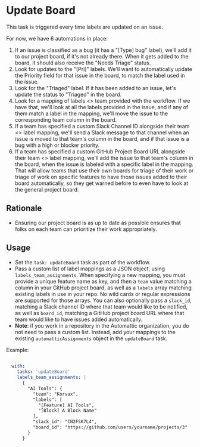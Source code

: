 # Update Board

This task is triggered every time labels are updated on an issue.

For now, we have 6 automations in place:

1. If an issue is classified as a bug (it has a "[Type] bug" label), we'll add it to our project board, if it's not already there. When it gets added to the board, it should also receive the "Needs Triage" status.
2. Look for updates to the "[Pri]" labels. We'll want to automatically update the Priority field for that issue in the board, to match the label used in the issue.
3. Look for the "Triaged" label. If it has been added to an issue, let's update the status to "Triaged" in the board.
4. Look for a mapping of labels <> team provided with the workflow. If we have that, we'll look at all the labels provided in the issue, and if any of them match a label in the mapping, we'll move the issue to the corresponding team column in the board.
5. If a team has specified a custom Slack Channel ID alongside their team <> label mapping, we'll send a Slack message to that channel when an issue is moved to that team's column in the board, and if that issue is a bug with a high or blocker priority.
6. If a team has specified a custom GitHub Project Board URL alongside their team <> label mapping, we'll add the issue to that team's column in the board, when the issue is labeled with a specific label in the mapping. That will allow teams that use their own boards for triage of their work or triage of work on specific features to have those issues added to their board automatically, so they get warned before to even have to look at the general project board.

## Rationale

* Ensuring our project board is as up to date as possible ensures that folks on each team can prioritize their work appropriately.

## Usage

- Set the `task: updateBoard` task as part of the workflow.
- Pass a custom list of label mappings as a JSON object, using `labels_team_assignments`. When specifying a new mapping, you must provide a unique feature name as key, and then a `team` value matching a column in your GitHub project board, as well as a `labels` array matching existing labels in use in your repo. No wild cards or regular expressions are supported for those arrays. You can also optionally pass a `slack_id`, matching a Slack channel ID where that team would like to be notified, as well as `board_id`, matching a GitHub project board URL where that team would like to have issues added automatically.
- **Note**: if you work in a repository in the Automattic organization, you do not need to pass a custom list. Instead, add your mappings to the existing `automatticAssignments` object in the `updateBoard` task.

Example:
```yml
  ...
  with:
    tasks: 'updateBoard'
    labels_team_assignments: |
      {
        "AI Tools": {
          "team": "Korvax",
          "labels": [
            "[Feature] AI Tools",
            "[Block] A Block Name"
          ],
          "slack_id": "CN2FSK7L4",
          "board_id": "https://github.com/users/yourname/projects/3"
        }
      }
```
